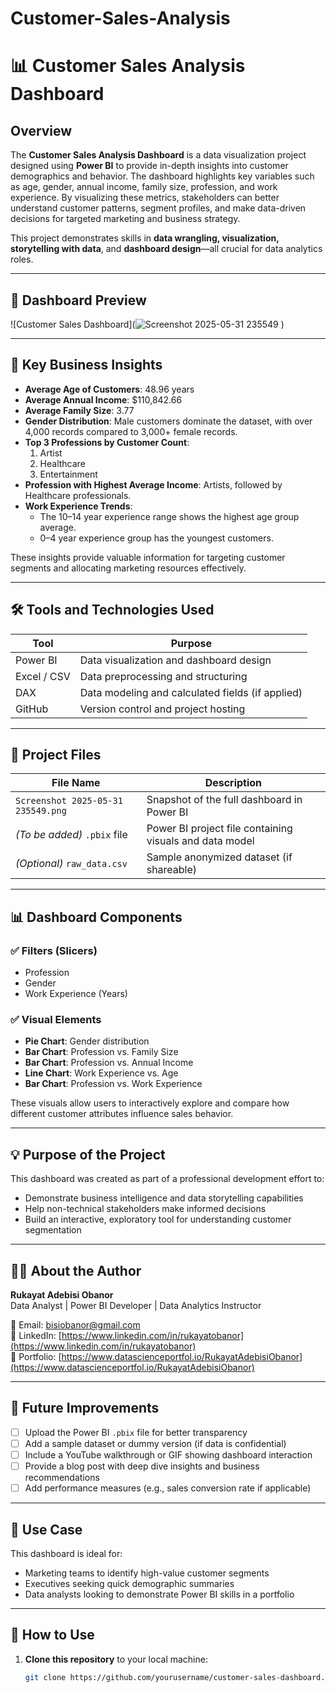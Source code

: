# Customer-Sales-Analysis
# 📊 Customer Sales Analysis Dashboard

## Overview

The **Customer Sales Analysis Dashboard** is a data visualization project designed using **Power BI** to provide in-depth insights into customer demographics and behavior. The dashboard highlights key variables such as age, gender, annual income, family size, profession, and work experience. By visualizing these metrics, stakeholders can better understand customer patterns, segment profiles, and make data-driven decisions for targeted marketing and business strategy.

This project demonstrates skills in **data wrangling, visualization, storytelling with data**, and **dashboard design**—all crucial for data analytics roles.

---

## 📸 Dashboard Preview

![Customer Sales Dashboard](![Screenshot 2025-05-31 235549](https://github.com/user-attachments/assets/2e52c1be-2fec-4662-84f5-813d33dfeb95)
)

---

## 🧠 Key Business Insights

- **Average Age of Customers**: 48.96 years  
- **Average Annual Income**: $110,842.66  
- **Average Family Size**: 3.77  
- **Gender Distribution**: Male customers dominate the dataset, with over 4,000 records compared to 3,000+ female records.
- **Top 3 Professions by Customer Count**:
  1. Artist
  2. Healthcare
  3. Entertainment
- **Profession with Highest Average Income**: Artists, followed by Healthcare professionals.
- **Work Experience Trends**:
  - The 10–14 year experience range shows the highest age group average.
  - 0–4 year experience group has the youngest customers.

These insights provide valuable information for targeting customer segments and allocating marketing resources effectively.

---

## 🛠️ Tools and Technologies Used

| Tool        | Purpose                          |
|-------------|----------------------------------|
| Power BI    | Data visualization and dashboard design |
| Excel / CSV | Data preprocessing and structuring |
| DAX         | Data modeling and calculated fields (if applied) |
| GitHub      | Version control and project hosting |

---

## 📂 Project Files

| File Name                                 | Description                                    |
|------------------------------------------|------------------------------------------------|
| `Screenshot 2025-05-31 235549.png`       | Snapshot of the full dashboard in Power BI    |
| *(To be added)* `.pbix` file             | Power BI project file containing visuals and data model |
| *(Optional)* `raw_data.csv`              | Sample anonymized dataset (if shareable)       |

---

## 📊 Dashboard Components

### ✅ Filters (Slicers)
- Profession
- Gender
- Work Experience (Years)

### ✅ Visual Elements
- **Pie Chart**: Gender distribution
- **Bar Chart**: Profession vs. Family Size
- **Bar Chart**: Profession vs. Annual Income
- **Line Chart**: Work Experience vs. Age
- **Bar Chart**: Profession vs. Work Experience

These visuals allow users to interactively explore and compare how different customer attributes influence sales behavior.

---

## 💡 Purpose of the Project

This dashboard was created as part of a professional development effort to:

- Demonstrate business intelligence and data storytelling capabilities
- Help non-technical stakeholders make informed decisions
- Build an interactive, exploratory tool for understanding customer segmentation

---

## 🧑‍💼 About the Author

**Rukayat Adebisi Obanor**  
Data Analyst | Power BI Developer | Data Analytics Instructor

📧 Email: bisiobanor@gmail.com  
🔗 LinkedIn: [https://www.linkedin.com/in/rukayatobanor](https://www.linkedin.com/in/rukayatobanor)  
📁 Portfolio: [https://www.datascienceportfol.io/RukayatAdebisiObanor](https://www.datascienceportfol.io/RukayatAdebisiObanor)

---

## 📌 Future Improvements

- [ ] Upload the Power BI `.pbix` file for better transparency
- [ ] Add a sample dataset or dummy version (if data is confidential)
- [ ] Include a YouTube walkthrough or GIF showing dashboard interaction
- [ ] Provide a blog post with deep dive insights and business recommendations
- [ ] Add performance measures (e.g., sales conversion rate if applicable)

---

## 💼 Use Case

This dashboard is ideal for:

- Marketing teams to identify high-value customer segments
- Executives seeking quick demographic summaries
- Data analysts looking to demonstrate Power BI skills in a portfolio

---

## 📎 How to Use

1. **Clone this repository** to your local machine:
   ```bash
   git clone https://github.com/yourusername/customer-sales-dashboard.git
